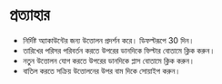 # **প্রত্যাহার**

- নির্দিষ্ট অ্যাকাউন্টের জন্য উত্তোলন প্রদর্শন করে। ডিফল্টরূপে 30 দিন।
- তারিখের পরিসর পরিবর্তন করতে উপরের ডানদিকে ফিল্টার বোতামে ক্লিক করুন।
- নতুন উত্তোলন যোগ করতে উপরের ডানদিকে প্লাস বোতামে ক্লিক করুন।
- বাতিল করতে সক্রিয় উত্তোলনের উপর বাম দিকে সোয়াইপ করুন।